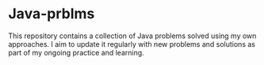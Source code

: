 # Java-prblms
This repository contains a collection of Java problems solved using my own approaches. I aim to update it regularly with new problems and solutions as part of my ongoing practice and learning.
